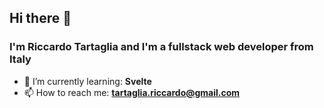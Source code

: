 ## Hi there 👋
### I'm Riccardo Tartaglia and I'm a fullstack web developer from Italy

- 🌱 I’m currently learning: **Svelte**
- 📫 How to reach me: **tartaglia.riccardo@gmail.com**
